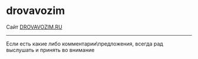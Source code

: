 # drovavozim
Сайт <a href='http://drovavozim.ru' target='_blank'>DROVAVOZIM.RU</a>
<hr>
Если есть какие либо комментарии\предложения, всегда рад выслушать и принять во внимание
